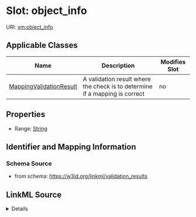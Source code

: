 

# Slot: object_info

URI: [vm:object_info](https://w3id.org/linkml/validation-model/object_info)



<!-- no inheritance hierarchy -->





## Applicable Classes

| Name | Description | Modifies Slot |
| --- | --- | --- |
| [MappingValidationResult](MappingValidationResult.md) | A validation result where the check is to determine if a mapping is correct |  no  |







## Properties

* Range: [String](String.md)





## Identifier and Mapping Information







### Schema Source


* from schema: https://w3id.org/linkml/validation_results




## LinkML Source

<details>
```yaml
name: object_info
from_schema: https://w3id.org/linkml/validation_results
rank: 1000
alias: object_info
owner: MappingValidationResult
domain_of:
- MappingValidationResult
range: string

```
</details>